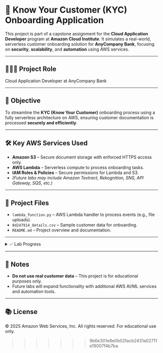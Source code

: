 
# 🔐 Know Your Customer (KYC) Onboarding Application

This project is part of a capstone assignment for the **Cloud Application Developer** program at **Amazon Cloud Institute**. It simulates a real-world, serverless customer onboarding solution for **AnyCompany Bank**, focusing on **security**, **scalability**, and **automation** using AWS services.

---

## 👩🏾‍💻 Project Role
Cloud Application Developer at AnyCompany Bank

---

## 🎯 Objective
To streamline the **KYC (Know Your Customer)** onboarding process using a fully serverless architecture on AWS, ensuring customer documentation is processed **securely and efficiently**.

---

## 🛠️ Key AWS Services Used
- **Amazon S3** – Secure document storage with enforced HTTPS access only.
- **AWS Lambda** – Serverless compute to process onboarding tasks.
- **IAM Roles & Policies** – Secure permissions for Lambda and S3.
- *(Future labs may include Amazon Textract, Rekognition, SNS, API Gateway, SQS, etc.)*

---

## 📂 Project Files
- `lambda_function.py` – AWS Lambda handler to process events (e.g., file uploads).
- `8d247914_details.csv` – Sample customer data for onboarding.
- `README.md` – Project overview and documentation.

---

<details>
<summary>✅ Lab Progress</summary>

### ✅ Lab 1
- Created and secured an Amazon S3 bucket for customer documents.
- Wrote and uploaded a Lambda function.
- Configured IAM roles and permissions for secure access.
- Documented setup steps and tested integration between services.

### ✅ Lab 2
- Created DynamoDB table to store customer metadata.
- Created SNS topic for onboarding notifications.
- Subscribed to SNS with an email address.
- Updated IAM policies to allow access to DynamoDB and SNS.

### ✅ Lab 3
- Built `DocumentLambdaFunction` triggered by `.zip` uploads to S3.
- Extracted and uploaded unzipped files to `unzipped/` prefix.
- Parsed and logged file names (e.g., app_uuid, selfie, license) to CloudWatch Logs.

### ✅ Lab 4
- Parsed customer metadata from `.csv` file inside the `.zip`.
- Stored metadata in DynamoDB.
- Prepared inputs for text extraction and identity matching in future labs.

### 🧪 Planned: Lab 5
- Integrate Amazon Textract for license info extraction.
- Compare extracted data with CSV for accuracy.


### 🧪 Planned: Lab 6
- Use Amazon Rekognition to verify face match between selfie and license photo.

### 🧪 Planned: Lab 7
- Use Amazon SQS for async third-party driver’s license validation.
- Send SNS notifications with final onboarding result.

</details>

---

## 📌 Notes
- **Do not use real customer data** – This project is for educational purposes only.
- Future labs will expand functionality with additional AWS AI/ML services and automation tools.

---

## 📚 License
© 2025 Amazon Web Services, Inc. All rights reserved. For educational use only.
>>>>>>> 9b6e301e8e0b02facb2431a02711e19007f4b7ba
